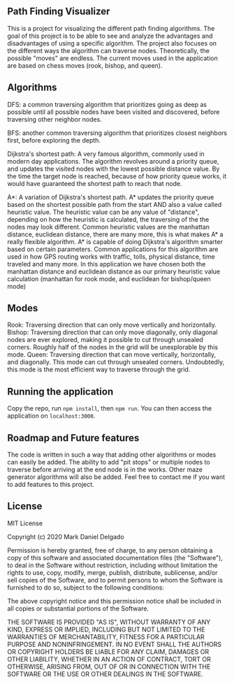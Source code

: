 ## Path Finding Visualizer

This is a project for visualizing the different path finding algorithms. The goal of this project is to be able to see and analyze the advantages and disadvantages of using a specific algorithm. The project also focuses on the different ways the algorithm can traverse nodes. Theoretically, the possible "moves" are endless. The current moves used in the application are based on chess moves (rook, bishop, and queen).

## Algorithms

DFS: a common traversing algorithm that prioritizes going as deep as possible until all possible nodes have been visited and discovered, before traversing other neighbor nodes.

BFS: another common traversing algorithm that prioritizes closest neighbors first, before exploring the depth.

Dijkstra's shortest path: A very famous algorithm, commonly used in modern day applications. The algorithm revolves around a priority queue, and updates the visited nodes with the lowest possible distance value. By the time the target node is reached, because of how priority queue works, it would have guaranteed the shortest path to reach that node. 

A*: A variation of Dijkstra's shortest path. A* updates the priority queue based on the shortest possible path from the start AND also a value called heuristic value. The heuristic value can be any value of "distance", depending on how the heuristic is calculated, the traversing of the the nodes may look different. Common heuristic values are the manhattan distance, euclidean distance, there are many more, this is what makes A* a really flexible algorithm. A* is capable of doing Dijkstra's algorithm smarter based on certain parameters. Common applications for this algorithm are used in how GPS routing works with traffic, tolls, physical distance, time traveled and many more. In this application we have chosen both the manhattan distance and euclidean distance as our primary heuristic value calculation (manhattan for rook mode, and euclidean for bishop/queen mode)

## Modes

Rook: Traversing direction that can only move vertically and horizontally.
Bishop: Traversing direction that can only move diagonally, only diagonal nodes are ever explored, making it possible to cut through unsealed corners. Roughly half of the nodes in the grid will be unexplorable by this mode.
Queen: Traversing direction that can move vertically, horizontally, and diagonally. This mode can cut through unsealed corners. Undoubtedly, this mode is the most efficient way to traverse through the grid.

## Running the application

Copy the repo, run ```npm install```, then ```npm run```. You can then access the application on ```localhost:3000```.

## Roadmap and Future features

The code is written in such a way that adding other algorithms or modes can easily be added. The ability to add "pit stops" or multiple nodes to traverse before arriving at the end node is in the works. Other maze generator algorithms will also be added. Feel free to contact me if you want to add features to this project.

## License

MIT License

Copyright (c) 2020 Mark Daniel Delgado

Permission is hereby granted, free of charge, to any person obtaining a copy
of this software and associated documentation files (the "Software"), to deal
in the Software without restriction, including without limitation the rights
to use, copy, modify, merge, publish, distribute, sublicense, and/or sell
copies of the Software, and to permit persons to whom the Software is
furnished to do so, subject to the following conditions:

The above copyright notice and this permission notice shall be included in all
copies or substantial portions of the Software.

THE SOFTWARE IS PROVIDED "AS IS", WITHOUT WARRANTY OF ANY KIND, EXPRESS OR
IMPLIED, INCLUDING BUT NOT LIMITED TO THE WARRANTIES OF MERCHANTABILITY,
FITNESS FOR A PARTICULAR PURPOSE AND NONINFRINGEMENT. IN NO EVENT SHALL THE
AUTHORS OR COPYRIGHT HOLDERS BE LIABLE FOR ANY CLAIM, DAMAGES OR OTHER
LIABILITY, WHETHER IN AN ACTION OF CONTRACT, TORT OR OTHERWISE, ARISING FROM,
OUT OF OR IN CONNECTION WITH THE SOFTWARE OR THE USE OR OTHER DEALINGS IN THE
SOFTWARE.